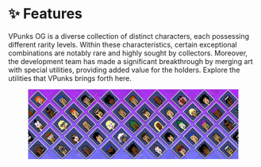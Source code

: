 # ✨ Features

VPunks OG is a diverse collection of distinct characters, each possessing different rarity levels. Within these characteristics, certain exceptional combinations are notably rare and highly sought by collectors. Moreover, the development team has made a significant breakthrough by merging art with special utilities, providing added value for the holders. Explore the utilities that VPunks brings forth here.

<figure><img src="../../.gitbook/assets/image (4).png" alt=""><figcaption></figcaption></figure>
